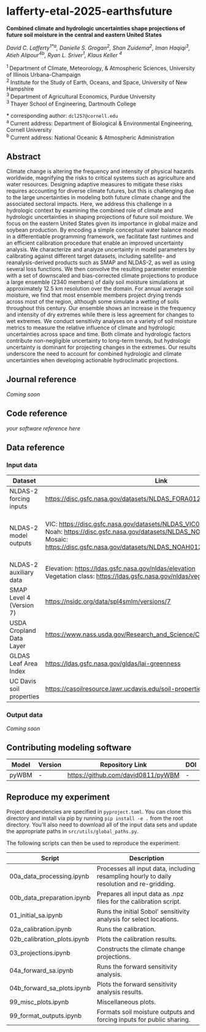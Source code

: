 # lafferty-etal-2025-earthsfuture

**Combined climate and hydrologic uncertainties shape projections of future soil moisture in the central and eastern United States**

*David C. Lafferty<sup>1\*a</sup>, Danielle S. Grogan<sup>2</sup>, Shan Zuidema<sup>2</sup>, Iman Haqiqi<sup>3</sup>, Atieh Alipour<sup>4b</sup>, Ryan L. Sriver<sup>1</sup>, Klaus Keller <sup>4</sup>*

<sup>1 </sup>Department of Climate, Meteorology, \& Atmospheric Sciences, University of Illinois Urbana-Champaign\
<sup>2 </sup>Institute for the Study of Earth, Oceans, and Space, University of New Hampshire\
<sup>3 </sup>Department of Agricultural Economics, Purdue University\
<sup>3 </sup>Thayer School of Engineering, Dartmouth College

\* corresponding author:  `dcl257@cornell.edu`\
<sup>a </sup> Current address: Department of Biological & Environmental Engineering, Cornell University\
<sup>b </sup> Current address: National Oceanic & Atmospheric Administration

## Abstract
Climate change is altering the frequency and intensity of physical hazards worldwide, magnifying the risks to critical systems such as agriculture and water resources. Designing adaptive measures to mitigate these risks requires accounting for diverse climate futures, but this is challenging due to the large uncertainties in modeling both future climate change and the associated sectoral impacts. Here, we address this challenge in a hydrologic context by examining the combined role of climate and hydrologic uncertainties in shaping projections of future soil moisture. We focus on the eastern United States given its importance in global maize and soybean production. By encoding a simple conceptual water balance model in a differentiable programming framework, we facilitate fast runtimes and an efficient calibration procedure that enable an improved uncertainty analysis. We characterize and analyze uncertainty in model parameters by calibrating against different target datasets, including satellite- and reanalysis-derived products such as SMAP and NLDAS-2, as well as using several loss functions. We then convolve the resulting parameter ensemble with a set of downscaled and bias-corrected climate projections to produce a large ensemble (2340 members) of daily soil moisture simulations at approximately 12.5 km resolution over the domain. For annual average soil moisture, we find that most ensemble members project drying trends across most of the region, although some simulate a wetting of soils throughout this century. Our ensemble shows an increase in the frequency and intensity of dry extremes while there is less agreement for changes to wet extremes. We conduct sensitivity analyses on a variety of soil moisture metrics to measure the relative influence of climate and hydrologic uncertainties across space and time. Both climate and hydrologic factors contribute non-negligible uncertainty to long-term trends, but hydrologic uncertainty is dominant for projecting changes in the extremes. Our results underscore the need to account for combined hydrologic and climate uncertainties when developing actionable hydroclimatic projections.

## Journal reference
_Coming soon_

## Code reference
_your software reference here_

## Data reference

### Input data
| Dataset | Link | DOI | Notes |
|---------|------|-----|-------|
| NLDAS-2 forcing inputs | https://disc.gsfc.nasa.gov/datasets/NLDAS_FORA0125_H_002/summary | https://doi.org/10.5067/6J5LHHOHZHN4 | We use `TMP` and `APCP` as weather inputs. |
| NLDAS-2 model outputs | VIC: https://disc.gsfc.nasa.gov/datasets/NLDAS_VIC0125_H_002/summary <br> Noah: https://disc.gsfc.nasa.gov/datasets/NLDAS_NOAH0125_H_002/summary <br> Mosaic: https://disc.gsfc.nasa.gov/datasets/NLDAS_NOAH0125_H_002/summary | VIC: https://doi.org/10.5067/ELBDAPAKNGJ9 <br> Noah: https://doi.org/10.5067/EN4MBWTCENE5 <br> Mosaic: https://doi.org/10.5067/47Z13FNQODKV | We use `SOILM0_100cm` from VIC, and `SOILM` from Noah and Mosaic. | 
| NLDAS-2 auxiliary data | Elevation: https://ldas.gsfc.nasa.gov/nldas/elevation <br> Vegetation class: https://ldas.gsfc.nasa.gov/nldas/vegetation-class | - | - |
| SMAP Level 4 (Version 7) | https://nsidc.org/data/spl4smlm/versions/7 | https://doi.org/10.5067/KN96XNPZM4EG | We calibrate against `sm_rootzone` using `temp_lowatmmodlay` and `precipitation_total_surface_flux` as weather inputs. |   
| USDA Cropland Data Layer | https://www.nass.usda.gov/Research_and_Science/Cropland/Release/index.php | - | Accessed February 2022 |
| GLDAS Leaf Area Index | https://ldas.gsfc.nasa.gov/gldas/lai-greenness | - | Accessed May 2023 | 
| UC Davis soil properties | https://casoilresource.lawr.ucdavis.edu/soil-properties/download.php | - | Accessed November 2023. We use `Sand`, `Silt`, `Clay` (percent by weight). | 

### Output data
_Coming soon_

## Contributing modeling software
| Model | Version | Repository Link | DOI |
|-------|---------|-----------------|-----|
| pyWBM | - | https://github.com/david0811/pyWBM | - |

## Reproduce my experiment
Project dependencies are specified in `pyproject.toml`. You can clone this directory and install via pip by running `pip install -e .` from the root directory. You'll also need to download all of the input data sets and update the appropriate paths in `src/utils/global_paths.py`.

The following scripts can then be used to reproduce the experiment:

| Script | Description |
|--------|-------------|
| 00a_data_processing.ipynb | Processes all input data, including resampling hourly to daily resolution and re-gridding. |
| 00b_data_preparation.ipynb | Prepares all input data as .npz files for the calibration script. |
| 01_initial_sa.ipynb | Runs the initial Sobol' sensitivity analysis for select locations. |
| 02a_calibration.ipynb | Runs the calibration. |
| 02b_calibration_plots.ipynb | Plots the calibration results. |
| 03_projections.ipynb | Constructs the climate change projections. |
| 04a_forward_sa.ipynb | Runs the forward sensitivity analysis. |
| 04b_forward_sa_plots.ipynb | Plots the forward sensitivity analysis results. |
| 99_misc_plots.ipynb | Miscellaneous plots. | 
| 99_format_outputs.ipynb | Formats soil moisture outputs and forcing inputs for public sharing. |
